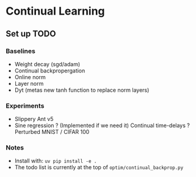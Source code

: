 # Continual Learning

## Set up TODO
### Baselines
 * Weight decay (sgd/adam) 
 * Continual backpropergation
 * Online norm 
 * Layer norm
 * Dyt (metas new tanh function to replace norm layers)
 

### Experiments
 * Slippery Ant v5
 * Sine regression
 ? (Implemented if we need it) Continual time-delays
 ? Perturbed MNIST / CIFAR 100

### Notes
 * Install with: `uv pip install -e .`
 * The todo list is currently at the top of `optim/continual_backprop.py`


